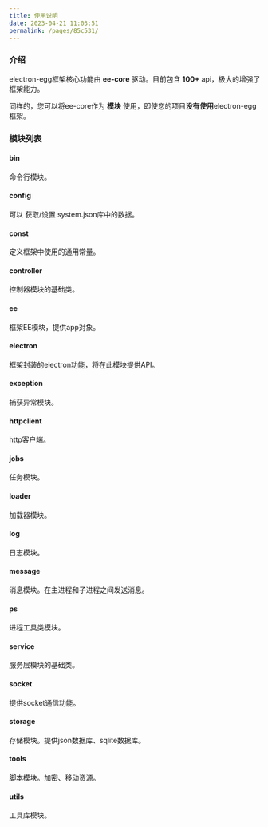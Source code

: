 ```yaml
---
title: 使用说明
date: 2023-04-21 11:03:51
permalink: /pages/85c531/
---
```


###  介绍
electron-egg框架核心功能由 **ee-core** 驱动。目前包含 **100+** api，极大的增强了框架能力。

同样的，您可以将ee-core作为 **模块** 使用，即使您的项目**没有使用**electron-egg框架。

###  模块列表

#### bin
命令行模块。

#### config
可以 获取/设置 system.json库中的数据。

#### const
定义框架中使用的通用常量。

#### controller
控制器模块的基础类。

#### ee
框架EE模块，提供app对象。

#### electron
框架封装的electron功能，将在此模块提供API。

#### exception
捕获异常模块。

#### httpclient
http客户端。

#### jobs
任务模块。

#### loader
加载器模块。

#### log
日志模块。

#### message
消息模块。在主进程和子进程之间发送消息。

#### ps
进程工具类模块。

#### service
服务层模块的基础类。

#### socket
提供socket通信功能。

#### storage
存储模块。提供json数据库、sqlite数据库。

#### tools
脚本模块。加密、移动资源。

#### utils
工具库模块。